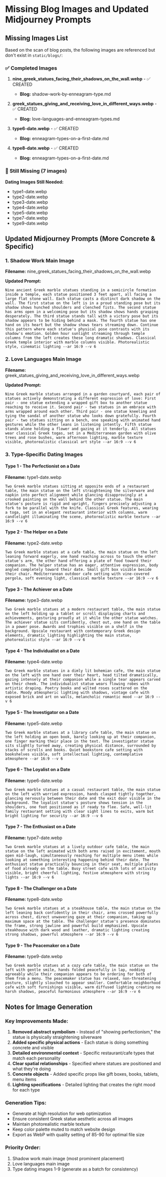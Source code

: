 # Missing Blog Images and Updated Midjourney Prompts

## Missing Images List

Based on the scan of blog posts, the following images are referenced but don't exist in `static/blogs/`:

### ✅ Completed Images

1. **nine_greek_statues_facing_their_shadows_on_the_wall.webp** - ✅ CREATED
   - **Blog:** shadow-work-by-enneagram-type.md

2. **greek_statues_giving_and_receiving_love_in_different_ways.webp** - ✅ CREATED
   - **Blog:** love-languages-and-enneagram-types.md

3. **type6-date.webp** - ✅ CREATED
   - **Blog:** enneagram-types-on-a-first-date.md

4. **type8-date.webp** - ✅ CREATED
   - **Blog:** enneagram-types-on-a-first-date.md

### 🔴 Still Missing (7 images)

**Dating Images Still Needed:**
- type1-date.webp
- type2-date.webp
- type3-date.webp
- type4-date.webp
- type5-date.webp
- type7-date.webp
- type9-date.webp

## Updated Midjourney Prompts (More Concrete & Specific)

### 1. Shadow Work Main Image
**Filename:** nine_greek_statues_facing_their_shadows_on_the_wall.webp

**Updated Prompt:**
```
Nine ancient Greek marble statues standing in a semicircle formation inside a temple, each statue positioned 3 feet apart, all facing a large flat stone wall. Each statue casts a distinct dark shadow on the wall. The first statue on the left is in a proud standing pose but its shadow shows hunched shoulders and clenched fists. The second statue has arms open in a welcoming pose but its shadow shows hands grasping desperately. The third statue stands tall with a victory pose but its shadow appears to be hiding behind a mask. The fourth statue has one hand on its heart but the shadow shows tears streaming down. Continue this pattern where each statue's physical pose contrasts with its shadow's emotion. Golden hour sunlight streaming through temple columns from the left creates these long dramatic shadows. Classical Greek temple interior with marble columns visible. Photorealistic style, cinematic lighting --ar 16:9 --v 6
```

### 2. Love Languages Main Image
**Filename:** greek_statues_giving_and_receiving_love_in_different_ways.webp

**Updated Prompt:**
```
Nine Greek marble statues arranged in a garden courtyard, each pair of statues actively demonstrating a different expression of love: First pair - one statue extending a wrapped gift box to another statue reaching to receive it. Second pair - two statues in an embrace with arms wrapped around each other. Third pair - one statue kneeling and tying the sandal of another statue who looks down gratefully. Fourth pair - two statues sitting on a bench, one speaking with animated hand gestures while the other leans in listening intently. Fifth statue stands alone holding a flower and gazing at it tenderly. All statues wear classical Greek togas, set in a Mediterranean garden with olive trees and rose bushes, warm afternoon lighting, marble texture visible, photorealistic classical art style --ar 16:9 --v 6
```

### 3. Type-Specific Dating Images

#### Type 1 - The Perfectionist on a Date
**Filename:** type1-date.webp
```
Two Greek marble statues sitting at opposite ends of a restaurant table, the main statue on the left straightening the silverware and napkin into perfect alignment while glancing disapprovingly at a crooked painting on the wall behind the other statue. The main statue's posture is rigid and upright, fingers precisely adjusting a fork to be parallel with the knife. Classical Greek features, wearing a toga, set in an elegant restaurant interior with columns, warm candlelight illuminating the scene, photorealistic marble texture --ar 16:9 --v 6
```

#### Type 2 - The Helper on a Date
**Filename:** type2-date.webp
```
Two Greek marble statues at a cafe table, the main statue on the left leaning forward eagerly, one hand reaching across to touch the other statue's arm, the other hand offering a plate of food toward their companion. The helper statue has an eager, attentive expression, body angled completely toward their date. Small gift box visible beside their chair. Mediterranean outdoor cafe setting with vine-covered pergola, soft evening light, classical marble texture --ar 16:9 --v 6
```

#### Type 3 - The Achiever on a Date
**Filename:** type3-date.webp
```
Two Greek marble statues at a modern restaurant table, the main statue on the left holding up a tablet or scroll displaying charts and achievements, gesturing proudly at it while the other statue watches. The achiever statue sits confidently, chest out, one hand on the table in a power pose. Awards and trophies visible on a shelf in the background. Upscale restaurant with contemporary Greek design elements, dramatic lighting highlighting the main statue, photorealistic style --ar 16:9 --v 6
```

#### Type 4 - The Individualist on a Date
**Filename:** type4-date.webp
```
Two Greek marble statues in a dimly lit bohemian cafe, the main statue on the left with one hand over their heart, head tilted dramatically, gazing intensely at their companion while a single tear appears carved on their cheek. The individualist statue wears flowing robes with artistic draping. Poetry books and wilted roses scattered on the table. Moody atmospheric lighting with shadows, vintage cafe with exposed brick and art on walls, melancholic romantic mood --ar 16:9 --v 6
```

#### Type 5 - The Investigator on a Date
**Filename:** type5-date.webp
```
Two Greek marble statues at a library cafe table, the main statue on the left holding an open book, barely looking up at their companion, one finger marking their place in the text. The investigator statue sits slightly turned away, creating physical distance, surrounded by stacks of scrolls and books. Quiet bookstore cafe setting with bookshelves visible, soft intellectual lighting, contemplative atmosphere --ar 16:9 --v 6
```

#### Type 6 - The Loyalist on a Date
**Filename:** type6-date.webp
```
Two Greek marble statues at a casual restaurant table, the main statue on the left with worried expression, hands clasped tightly together, glancing nervously between their date and the exit door visible in the background. The loyalist statue's posture shows tension in the shoulders, one foot positioned as if ready to flee. Safe, well-lit family restaurant setting with clear sight lines to exits, warm but bright lighting for security --ar 16:9 --v 6
```

#### Type 7 - The Enthusiast on a Date
**Filename:** type7-date.webp
```
Two Greek marble statues at a lively outdoor cafe table, the main statue on the left animated with both arms raised in excitement, mouth open mid-laugh, simultaneously reaching for multiple menu items while looking at something interesting happening behind their date. The enthusiast statue practically bouncing in their seat, multiple plates of food already on the table. Busy street cafe with lots of activity visible, bright cheerful lighting, festive atmosphere with string lights --ar 16:9 --v 6
```

#### Type 8 - The Challenger on a Date
**Filename:** type8-date.webp
```
Two Greek marble statues at a steakhouse table, the main statue on the left leaning back confidently in their chair, arms crossed powerfully across chest, direct unwavering gaze at their companion, taking up maximum space at the table. The challenger statue's presence dominates the frame, strong jawline and powerful build emphasized. Upscale steakhouse with dark wood and leather, dramatic lighting creating strong shadows, powerful atmosphere --ar 16:9 --v 6
```

#### Type 9 - The Peacemaker on a Date
**Filename:** type9-date.webp
```
Two Greek marble statues at a cozy cafe table, the main statue on the left with gentle smile, hands folded peacefully in lap, nodding agreeably while their companion appears to be ordering for both of them from a menu. The peacemaker statue has relaxed, non-threatening posture, slightly slouched to appear smaller. Comfortable neighborhood cafe with soft furnishings visible, warm diffused lighting creating no harsh shadows, peaceful harmonious atmosphere --ar 16:9 --v 6
```

## Notes for Image Generation

### Key Improvements Made:
1. **Removed abstract symbolism** - Instead of "showing perfectionism," the statue is physically straightening silverware
2. **Added specific physical actions** - Each statue is doing something concrete and visible
3. **Detailed environmental context** - Specific restaurant/cafe types that match each personality
4. **Clear spatial relationships** - Specified where statues are positioned and what they're doing
5. **Concrete objects** - Added specific props like gift boxes, books, tablets, menu items
6. **Lighting specifications** - Detailed lighting that creates the right mood for each type

### Generation Tips:
- Generate at high resolution for web optimization
- Ensure consistent Greek statue aesthetic across all images
- Maintain photorealistic marble texture
- Keep color palette muted to match website design
- Export as WebP with quality setting of 85-90 for optimal file size

### Priority Order:
1. Shadow work main image (most prominent placement)
2. Love languages main image  
3. Type dating images 1-9 (generate as a batch for consistency)
